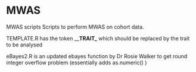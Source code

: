 # MWAS
MWAS scripts
Scripts to perform MWAS on cohort data. 

TEMPLATE.R has the token \____TRAIT\___ which should be replaced by the trait to be analysed

eBayes2.R is an updated ebayes function by Dr Rosie Walker to get round integer overflow problem (essentially adds as.numeric() )
